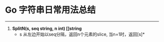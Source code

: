 # Go 字符串日常用法总结
***

1. **SplitN(s, seq string, n int) []string**
    * s 从左边开始以seq分隔，返回n个元素的slice, 当n=1时，返回[s]*
